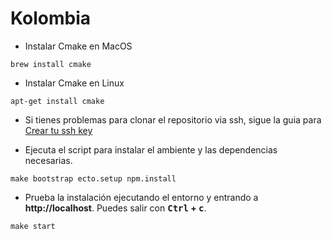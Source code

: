 # Kolombia


- Instalar Cmake en MacOS

```shell
brew install cmake
```

- Instalar Cmake en Linux

```shell
apt-get install cmake
```


- Si tienes problemas para clonar el repositorio via ssh, sigue la guia para [Crear tu ssh key](https://help.github.com/en/enterprise/2.16/user/articles/generating-a-new-ssh-key-and-adding-it-to-the-ssh-agent)

- Ejecuta el script para instalar el ambiente y las dependencias necesarias.

```shell
make bootstrap ecto.setup npm.install
```

- Prueba la instalación ejecutando el entorno y entrando a **http://localhost**. Puedes salir con **<kbd>Ctrl</kbd> + <kbd>c</kbd>**.

```shell
make start
```